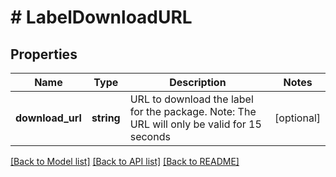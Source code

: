 # # LabelDownloadURL

## Properties

Name | Type | Description | Notes
------------ | ------------- | ------------- | -------------
**download_url** | **string** | URL to download the label for the package. Note: The URL will only be valid for 15 seconds | [optional]

[[Back to Model list]](../../README.md#models) [[Back to API list]](../../README.md#endpoints) [[Back to README]](../../README.md)
